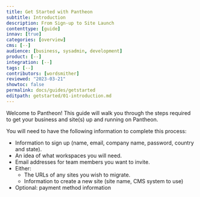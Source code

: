 ```yaml
---
title: Get Started with Pantheon
subtitle: Introduction
description: From Sign-up to Site Launch
contenttype: [guide]
innav: [true]
categories: [overview]
cms: [--]
audience: [business, sysadmin, development]
product: [--]
integration: [--]
tags: [--]
contributors: [wordsmither]
reviewed: "2023-03-21"
showtoc: false
permalink: docs/guides/getstarted
editpath: getstarted/01-introduction.md
---
```


Welcome to Pantheon! This guide will walk you through the steps required to get your business and site(s) up and running on Pantheon.  

You will need to have the following information to complete this process:
- Information to sign up (name, email, company name, password, country and state).
- An idea of what workspaces you will need.
- Email addresses for team members you want to invite.
- Either:
  - The URLs of any sites you wish to migrate.
  - Information to create a new site (site name, CMS system to use)
- Optional: payment method information

